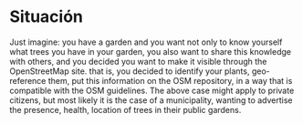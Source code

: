 # Situación

Just imagine: you have a garden and you want not only to know yourself what trees you have in your garden, you also want to share this knowledge with others, and you decided you want to make it visible through the OpenStreetMap site. that is, you decided to identify your plants, geo-reference them, put this information on the OSM repository, in a way that is compatible with the OSM guidelines.
The above case might apply to private citizens, but most likely it is the case of a municipality, wanting to advertise the presence, health, location of trees in their public gardens.
## 